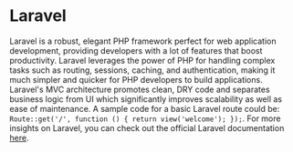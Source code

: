 # Laravel

Laravel is a robust, elegant PHP framework perfect for web application development, providing developers with a lot of features that boost productivity. Laravel leverages the power of PHP for handling complex tasks such as routing, sessions, caching, and authentication, making it much simpler and quicker for PHP developers to build applications. Laravel's MVC architecture promotes clean, DRY code and separates business logic from UI which significantly improves scalability as well as ease of maintenance. A sample code for a basic Laravel route could be: `Route::get('/', function () { return view('welcome'); });`. For more insights on Laravel, you can check out the official Laravel documentation [here](https://laravel.com/docs).